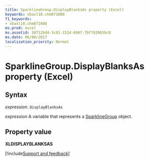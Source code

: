 ```yaml
---
title: SparklineGroup.DisplayBlanksAs property (Excel)
keywords: vbaxl10.chm871088
f1_keywords:
- vbaxl10.chm871088
ms.prod: excel
ms.assetid: 58712bd4-3c91-151d-698f-7bff83865bc8
ms.date: 06/08/2017
localization_priority: Normal
---
```



# SparklineGroup.DisplayBlanksAs property (Excel)

## Syntax

_expression_. `DisplayBlanksAs`

_expression_ A variable that represents a [SparklineGroup](./Excel.SparklineGroup.md) object.


## Property value

 **XLDISPLAYBLANKSAS**

[!include[Support and feedback](~/includes/feedback-boilerplate.md)]